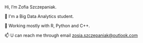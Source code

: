  Hi, I’m Zofia Szczepaniak.
 
👀 I'm a Big Data Analytics student.

🌱 Working mostly with R, Python and C++.

📫 U can reach me through email zosia.szczepaniak@outlook.com
